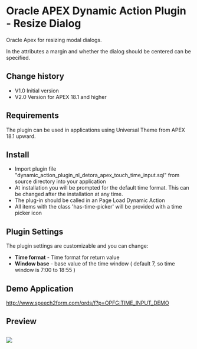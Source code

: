 # Oracle APEX Dynamic Action Plugin -  Resize Dialog
Oracle Apex for resizing modal dialogs. 

In the attributes a margin and whether the dialog should be centered can be specified. 

## Change history
- V1.0    Initial version
- V2.0    Version for APEX 18.1 and higher

## Requirements
The plugin can be used in applications using Universal Theme from APEX 18.1 upward. 

## Install
- Import plugin file "dynamic_action_plugin_nl_detora_apex_touch_time_input.sql" from source directory into your application
- At installation you will be prompted for the default time format. This can be changed after the installation at any time. 
- The plug-in should be called in an Page Load Dynamic Action
- All items with the class 'has-time-picker' will be provided with a time picker icon

## Plugin Settings
The plugin settings are customizable and you can change:
- **Time format** - Time format for return value
- **Window base** - base value of the time window ( default 7, so time window is 7:00 to 18:55 )
## Demo Application
http://www.speech2form.com/ords/f?p=OPFG:TIME_INPUT_DEMO

## Preview
![](https://raw.githubusercontent.com/dickdral/apex-touch_time_input_v2/master/apex-touch_time_input_v2_example.gif?raw=true)
---
